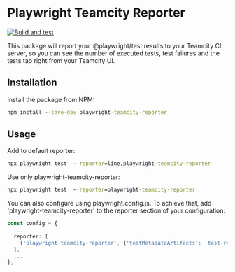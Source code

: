 # Playwright Teamcity Reporter

[![Build and test](https://github.com/artemrudenko/playwright-teamcity-reporter/actions/workflows/build-and-test.yml/badge.svg)](https://github.com/artemrudenko/playwright-teamcity-reporter/actions/workflows/build-and-test.yml)

This package will report your @playwright/test results to your Teamcity CI server, so you can see the number of executed tests, test failures and the tests tab right from your Teamcity UI.

## Installation

Install the package from NPM:

```cmd
npm install --save-dev playwright-teamcity-reporter
```

## Usage

Add to default reporter:

```cmd
npx playwright test  --reporter=line,playwright-teamcity-reporter
```

Use only playwright-teamcity-reporter:

```cmd
npx playwright test  --reporter=playwright-teamcity-reporter
```

You can also configure using playwright.config.js. To achieve that, add 'playwright-teamcity-reporter' to the reporter section of your configuration:

```ts
const config = {
  ...
  reporter: [
    ['playwright-teamcity-reporter', {'testMetadataArtifacts': 'test-results'}],
  ],
  ...
};
```
